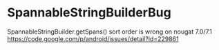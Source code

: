 # SpannableStringBuilderBug

SpannableStringBuilder.getSpans() sort order is wrong on nougat 7.0/7.1 
https://code.google.com/p/android/issues/detail?id=229861
